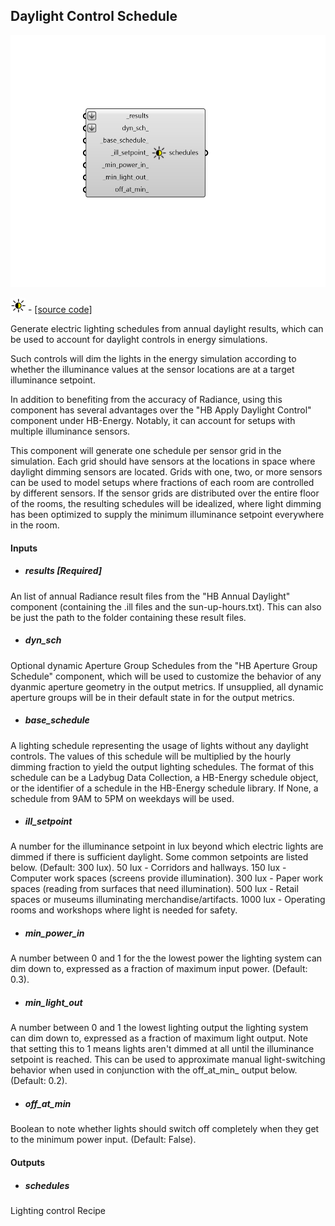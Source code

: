 ## Daylight Control Schedule

![](../../images/components/Daylight_Control_Schedule.png)

![](../../images/icons/Daylight_Control_Schedule.png) - [[source code]](https://github.com/ladybug-tools/honeybee-grasshopper-radiance/blob/master/honeybee_grasshopper_radiance/src//HB%20Daylight%20Control%20Schedule.py)


Generate electric lighting schedules from annual daylight results, which can be used to account for daylight controls in energy simulations. 

Such controls will dim the lights in the energy simulation according to whether the illuminance values at the sensor locations are at a target illuminance setpoint. 

In addition to benefiting from the accuracy of Radiance, using this component has several advantages over the "HB Apply Daylight Control" component under HB-Energy. Notably, it can account for setups with multiple illuminance sensors. 

This component will generate one schedule per sensor grid in the simulation. Each grid should have sensors at the locations in space where daylight dimming sensors are located. Grids with one, two, or more sensors can be used to model setups where fractions of each room are controlled by different sensors. If the sensor grids are distributed over the entire floor of the rooms, the resulting schedules will be idealized, where light dimming has been optimized to supply the minimum illuminance setpoint everywhere in the room. 



#### Inputs
* ##### results [Required]
An list of annual Radiance result files from the "HB Annual Daylight" component (containing the .ill files and the sun-up-hours.txt). This can also be just the path to the folder containing these result files. 
* ##### dyn_sch 
Optional dynamic Aperture Group Schedules from the "HB Aperture Group Schedule" component, which will be used to customize the behavior of any dyanmic aperture geometry in the output metrics. If unsupplied, all dynamic aperture groups will be in their default state in for the output metrics. 
* ##### base_schedule 
A lighting schedule representing the usage of lights without any daylight controls. The values of this schedule will be multiplied by the hourly dimming fraction to yield the output lighting schedules. The format of this schedule can be a Ladybug Data Collection, a HB-Energy schedule object, or the identifier of a schedule in the HB-Energy schedule library. If None, a schedule from 9AM to 5PM on weekdays will be used. 
* ##### ill_setpoint 
A number for the illuminance setpoint in lux beyond which electric lights are dimmed if there is sufficient daylight. Some common setpoints are listed below. (Default: 300 lux). 
50 lux - Corridors and hallways. 150 lux - Computer work spaces (screens provide illumination). 300 lux - Paper work spaces (reading from surfaces that need illumination). 500 lux - Retail spaces or museums illuminating merchandise/artifacts. 1000 lux - Operating rooms and workshops where light is needed for safety. 
* ##### min_power_in 
A number between 0 and 1 for the the lowest power the lighting system can dim down to, expressed as a fraction of maximum input power. (Default: 0.3). 
* ##### min_light_out 
A number between 0 and 1 the lowest lighting output the lighting system can dim down to, expressed as a fraction of maximum light output. Note that setting this to 1 means lights aren't dimmed at all until the illuminance setpoint is reached. This can be used to approximate manual light-switching behavior when used in conjunction with the off_at_min_ output below. (Default: 0.2). 
* ##### off_at_min 
Boolean to note whether lights should switch off completely when they get to the minimum power input. (Default: False). 

#### Outputs
* ##### schedules
Lighting control Recipe 